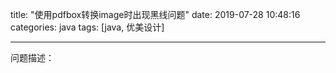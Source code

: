 title: "使用pdfbox转换image时出现黑线问题"
date: 2019-07-28 10:48:16
categories: java
tags: [java, 优美设计]

---

问题描述：

